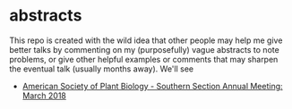 # abstracts

This repo is created with the wild idea that other people may help me give
better talks by commenting on my (purposefully) vague abstracts to note problems,
or give other helpful examples or comments that may sharpen the eventual talk
(usually months away). We'll see


- [American Society of Plant Biology - Southern Section Annual Meeting: March 2018](./2018_03_ASPB_Regional_Keynote.md)
